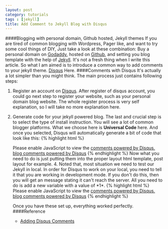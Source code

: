 ```yaml
---
layout: post
category: tutorials
tags : [jekyll]
title: Add Comment to Jekyll Blog with Disqus
---
```


####Blogging with personal domain, Github hosted, Jekyll themes
If you are tired of common blogging with Wordpress, Pager like, and want to try some cool things of DIY, Just take a look at these combination:
Buy a personal domain on [Godaddy](http://godaddy.com), hosted on [Github](http://github.com), and setting you blog template with the help of
[Jekyll](http://jekyllrb.com). It's not a fresh thing when I write this article. So what I am aimed is to introduce a common way to add comments
to your jekyll theme. [Disqus](https://disqus.com) Here.
####Comments with Disqus
 It's actually a lot simpler than you might think. The main process just contains following steps:
 1. Register an account on [Disqus](https://disqus.com/admin/create/). After register of disqus account,
 you could go next step to register your website, such as your personal domain blog website. The whole register process is very self explanation,
 so I will take no more explanation here.
 2. Generate code for your jekyll powered blog. The last and crucial step is to select the type of install instruction. You will see a lot of common
 blogger platforms. What we choose here is **Universal Code** here. And once you selected, Disqus will automatically generate a bit of code that look
 like this:
 {% highlight html %}
    <div id="disqus_thread"></div>
    <script type="text/javascript">
        /* * * CONFIGURATION VARIABLES: EDIT BEFORE PASTING INTO YOUR WEBPAGE * * */
	// required: replace example with your forum shortname
        var disqus_shortname = '<accountname>';

        /* * * DON'T EDIT BELOW THIS LINE * * */
        (function() {
            var dsq = document.createElement('script');
	    dsq.type = 'text/javascript';
	    dsq.async = true;
           dsq.sre = 'http://' + disqus_shortname + '.disqus.com/embed.js';
           (document.getElementsByTagName('head')[0]
                || document.getElementsByTagName('body')[0]).appendChild(dsq);
       })();
   </script>
   <noscript>Please enable JavaScript to view the <a href="http://disqus.com/?ref_noscript">
       comments powered by Disqus.</a></noscript>
   <a href="http://disqus.com" class="dsq-brlink">blog comments powered by
       <span class="logo-disqus">Disqus</span></a>
 {% endhighlight %}
 Now what you need to do is just putting them into the proper layout html template, post layout for example.
 4.  Noted that, most situation we need to test our Jekyll in local. In order for Disqus to work on your local, you need to tell it that you are working in
 development mode. If you don't do this, then you will get an message stating it can't reach the server. All you need to do is add a new variable with a value
 of *1*.
 {% highlight html %}
  <script type="text/javascript">
      /* * * CONFIGURATION VARIABLES: EDIT BEFORE PASTING INTO YOUR WEBPAGE * * */
      // required: replace example with your forum shortname
      var disqus_shortname = '<shortname>';
      var disqus_developer = 1; // This turns developer mode on
                                // Make sure you remove this before you push this
                                // to your live site.

      /* * * DON'T EDIT BELOW THIS LINE * * */
      (function() {
       var dsq = document.createElement('script');
       dsq.type = 'text/javascript';
       dsq.async = true;
       dsq.sre = 'http://' + disqus_shortname + '.disqus.com/embed.js';
       (document.getElementsByTagName('head')[0]
           || document.getElementsByTagName('body')[0]).appendChild(dsq);
     })();
   </script>
   <noscript>Please enable JavaScript to view the <a href="http://disqus.com/?ref_noscript">
       comments powered by Disqus.</a></noscript>
   <a href="http://disqus.com" class="dsq-brlink">blog comments powered by
   <span class="logo-disqus">Disqus</span></a>
{% endhighlight %}

Once you have these set up, everything worked perfectly.
####Reference
+ [Adding Disqus Comments](http://http://schmidt-happens.com/articles/2011/09/26/adding-disqus-comments.html)


